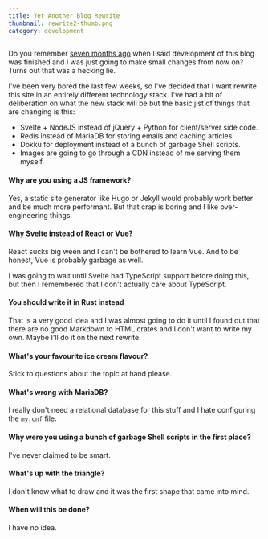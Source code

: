 ```yaml
---
title: Yet Another Blog Rewrite
thumbnail: rewrite2-thumb.png
category: development
---
```


Do you remember [seven months ago](/article/blog2_release) when I said
development of this blog was finished and I was just going to make small
changes from now on? Turns out that was a hecking lie.

I've been very bored the last few weeks, so I've decided that I want rewrite
this site in an entirely different technology stack. I've had a bit of
deliberation on what the new stack will be but the basic jist of things that
are changing is this:

* Svelte + NodeJS instead of jQuery + Python for client/server side code.
* Redis instead of MariaDB for storing emails and caching articles.
* Dokku for deployment instead of a bunch of garbage Shell scripts.
* Images are going to go through a CDN instead of me serving them myself.

#### Why are you using a JS framework?

Yes, a static site generator like Hugo or Jekyll would probably work better
and be much more performant. But that crap is boring and I like
over-engineering things.

#### Why Svelte instead of React or Vue?

React sucks big ween and I can't be bothered to learn Vue. And to be honest,
Vue is probably garbage as well.

I was going to wait until Svelte had TypeScript support before doing this, but
then I remembered that I don't actually care about TypeScript.

#### You should write it in Rust instead

That is a very good idea and I was almost going to do it until I found out
that there are no good Markdown to HTML crates and I don't want to write my
own. Maybe I'll do it on the next rewrite.

#### What's your favourite ice cream flavour?

Stick to questions about the topic at hand please.

#### What's wrong with MariaDB?

I really don't need a relational database for this stuff and I hate
configuring the `my.cnf` file.

#### Why were you using a bunch of garbage Shell scripts in the first place?

I've never claimed to be smart.

#### What's up with the triangle?

I don't know what to draw and it was the first shape that came into mind.

#### When will this be done?

I have no idea.
